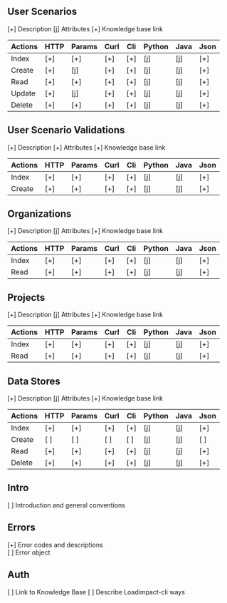 ## User Scenarios

[+] Description
[j] Attributes
[+] Knowledge base link

Actions | HTTP | Params | Curl | Cli | Python | Java | Json
------- | ---- | ------ | ---- | --- | ------ | ---- | ----
Index   | [+]  | [+]    | [+]  | [+] | [j]    | [j]  | [+]
Create  | [+]  | [j]    | [+]  | [+] | [j]    | [j]  | [+]
Read    | [+]  | [+]    | [+]  | [+] | [j]    | [j]  | [+]
Update  | [+]  | [j]    | [+]  | [+] | [j]    | [j]  | [+]
Delete  | [+]  | [+]    | [+]  | [+] | [j]    | [j]  | [+]


## User Scenario Validations

[+] Description
[+] Attributes
[+] Knowledge base link

Actions | HTTP | Params | Curl | Cli | Python | Java | Json
------- | ---- | ------ | ---- | --- | ------ | ---- | ----
Index   | [+]  | [+]    | [+]  | [+] | [j]    | [j]  | [+]
Create  | [+]  | [+]    | [+]  | [+] | [j]    | [j]  | [+]


## Organizations

[+] Description
[j] Attributes
[+] Knowledge base link

Actions | HTTP | Params | Curl | Cli | Python | Java | Json
------- | ---- | ------ | ---- | --- | ------ | ---- | ----
Index   | [+]  | [+]    | [+]  | [+] | [j]    | [j]  | [+]
Read    | [+]  | [+]    | [+]  | [+] | [j]    | [j]  | [+]

## Projects

[+] Description
[j] Attributes
[+] Knowledge base link

Actions | HTTP | Params | Curl | Cli | Python | Java | Json
------- | ---- | ------ | ---- | --- | ------ | ---- | ----
Index   | [+]  | [+]    | [+]  | [+] | [j]    | [j]  | [+]
Read    | [+]  | [+]    | [+]  | [+] | [j]    | [j]  | [+]

## Data Stores

[+] Description
[j] Attributes
[+] Knowledge base link

Actions | HTTP | Params | Curl | Cli | Python | Java | Json
------- | ---- | ------ | ---- | --- | ------ | ---- | ----
Index   | [+]  | [+]    | [+]  | [+] | [j]    | [j]  | [+]
Create  | [ ]  | [ ]    | [ ]  | [ ] | [j]    | [j]  | [ ]
Read    | [+]  | [+]    | [+]  | [+] | [j]    | [j]  | [+]
Delete  | [+]  | [+]    | [+]  | [+] | [j]    | [j]  | [+]

## Intro
[ ] Introduction and general conventions

## Errors
[+] Error codes and descriptions  
[ ] Error object

## Auth
[ ] Link to Knowledge Base
[ ] Describe Loadimpact-cli ways


